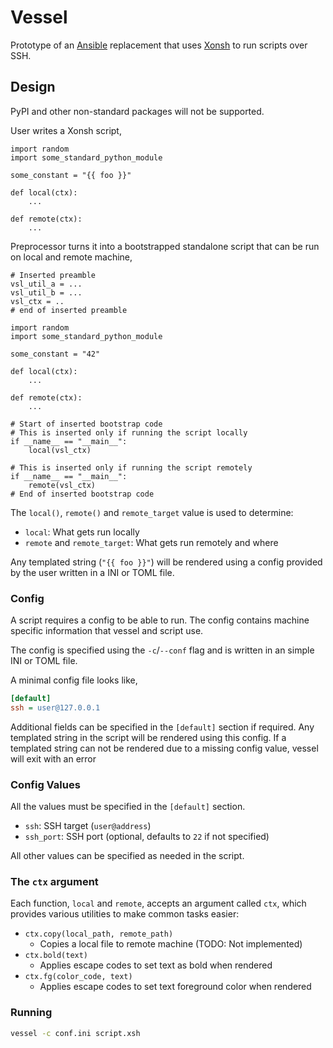# Vessel

Prototype of an [Ansible](https://www.ansible.com/) replacement that uses
[Xonsh](https://xon.sh/) to run scripts over SSH.


## Design

PyPI and other non-standard packages will not be supported.

User writes a Xonsh script,

```xsh
import random
import some_standard_python_module

some_constant = "{{ foo }}"

def local(ctx):
    ...

def remote(ctx):
    ...
```

Preprocessor turns it into a bootstrapped standalone script that can be run on
local and remote machine,

```xsh
# Inserted preamble
vsl_util_a = ...
vsl_util_b = ...
vsl_ctx = ..
# end of inserted preamble

import random
import some_standard_python_module

some_constant = "42"

def local(ctx):
    ...

def remote(ctx):
    ...

# Start of inserted bootstrap code
# This is inserted only if running the script locally
if __name__ == "__main__":
    local(vsl_ctx)

# This is inserted only if running the script remotely
if __name__ == "__main__":
    remote(vsl_ctx)
# End of inserted bootstrap code
```

The `local()`, `remote()` and `remote_target` value is used to determine:

- `local`: What gets run locally
- `remote` and `remote_target`: What gets run remotely and where

Any templated string (`"{{ foo }}"`) will be rendered using a config
provided by the user written in a INI or TOML file.


### Config

A script requires a config to be able to run. The config contains machine
specific information that vessel and script use.

The config is specified using the `-c`/`--conf` flag and is written in an
simple INI or TOML file.

A minimal config file looks like,

```ini
[default]
ssh = user@127.0.0.1
```

Additional fields can be specified in the `[default]` section if required. Any
templated string in the script will be rendered using this config. If a
templated string can not be rendered due to a missing config value, vessel
will exit with an error


### Config Values

All the values must be specified in the `[default]` section.

- `ssh`: SSH target (`user@address`)
- `ssh_port`: SSH port (optional, defaults to `22` if not specified)

All other values can be specified as needed in the script.


### The `ctx` argument

Each function, `local` and `remote`, accepts an argument called `ctx`, which
provides various utilities to make common tasks easier:

- `ctx.copy(local_path, remote_path)`
  - Copies a local file to remote machine (TODO: Not implemented)
- `ctx.bold(text)`
  - Applies escape codes to set text as bold when rendered
- `ctx.fg(color_code, text)`
  - Applies escape codes to set text foreground color when rendered


### Running

```bash
vessel -c conf.ini script.xsh
```
